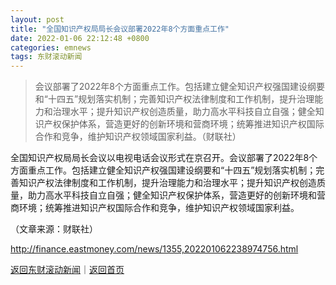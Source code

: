 ```yaml
---
layout: post
title: "全国知识产权局局长会议部署2022年8个方面重点工作"
date: 2022-01-06 22:12:48 +0800
categories: emnews
tags: 东财滚动新闻
---
```

> 会议部署了2022年8个方面重点工作。包括建立健全知识产权强国建设纲要和“十四五”规划落实机制；完善知识产权法律制度和工作机制，提升治理能力和治理水平；提升知识产权创造质量，助力高水平科技自立自强；健全知识产权保护体系，营造更好的创新环境和营商环境；统筹推进知识产权国际合作和竞争，维护知识产权领域国家利益。（财联社）

<p>全国知识产权局局长会议以电视电话会议形式在京召开。会议部署了2022年8个方面重点工作。包括建立健全知识产权强国建设纲要和“十四五”规划落实机制；完善知识产权法律制度和工作机制，提升治理能力和治理水平；提升知识产权创造质量，助力高水平科技自立自强；健全知识产权保护体系，营造更好的创新环境和营商环境；统筹推进知识产权国际合作和竞争，维护知识产权领域国家利益。</p><p class="em_media">（文章来源：财联社）</p>

<http://finance.eastmoney.com/news/1355,202201062238974756.html>

[返回东财滚动新闻](//finews.withounder.com/emnews/)｜[返回首页](//finews.withounder.com/)